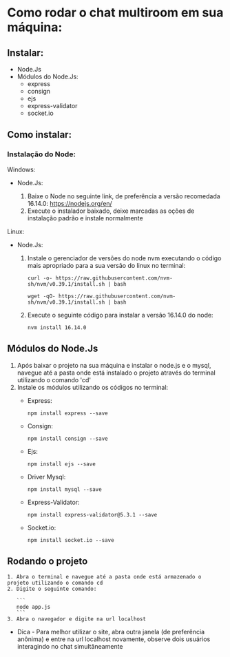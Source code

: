 # Como rodar o chat multiroom em sua máquina:

## Instalar:

  * Node.Js
  * Módulos do Node.Js:
    * express
    * consign
    * ejs
    * express-validator
    * socket.io

## Como instalar:

### Instalação do Node:

Windows:

* Node.Js:

  1. Baixe o Node no seguinte link, de preferência a versão recomedada 16.14.0: <https://nodejs.org/en/>
  2. Execute o instalador baixado, deixe marcadas as oções de instalação padrão e instale normalmente

Linux:

* Node.Js:
  1. Instale o gerenciador de versões do node nvm executando o código mais apropriado para a sua versão do linux no terminal:
 
     ```
     curl -o- https://raw.githubusercontent.com/nvm-sh/nvm/v0.39.1/install.sh | bash
     ```

     ```
     wget -qO- https://raw.githubusercontent.com/nvm-sh/nvm/v0.39.1/install.sh | bash
     ```
  2. Execute o seguinte código para instalar a versão 16.14.0 do node:
    
      ```
      nvm install 16.14.0
      ```
      
 ## Módulos do Node.Js
 
 1. Após baixar o projeto na sua máquina e instalar o node.js e o mysql, navegue até a pasta onde está instalado o projeto através do terminal utilizando o comando 'cd'
 2. Instale os módulos utilizando os códigos no terminal:
    * Express:
      
      ```
      npm install express --save
      ```
    * Consign:
      
      ```
      npm install consign --save
      ```
    * Ejs:
      
      ```
      npm install ejs --save
      ```
    * Driver Mysql:
      
      ```
      npm install mysql --save
      ```
    * Express-Validator:
      
      ```
      npm install express-validator@5.3.1 --save
      ```
    * Socket.io:
      
      ```
      npm install socket.io --save
      ```
      
## Rodando o projeto
    
    1. Abra o terminal e navegue até a pasta onde está armazenado o projeto utilizando o comando cd
    2. Digite o seguinte comando:
        
       ```
       node app.js
       ```
    3. Abra o navegador e digite na url localhost

* Dica - Para melhor utilizar o site, abra outra janela (de preferência anônima) e entre na url localhost novamente, observe dois usuários interagindo no chat simultâneamente
